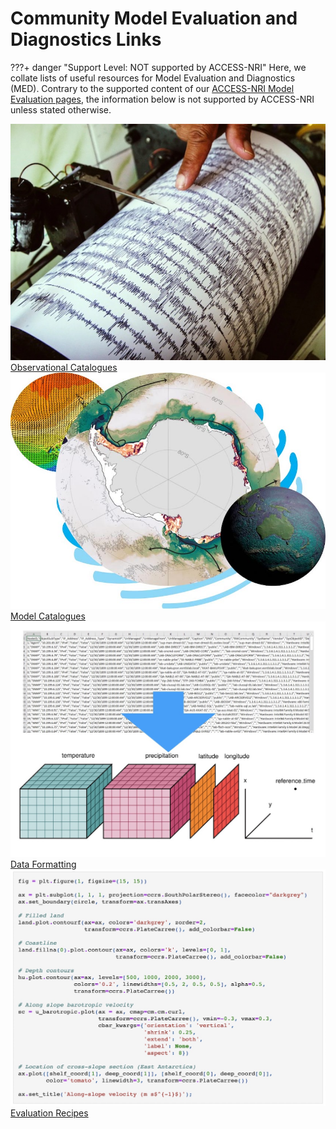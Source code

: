# Community Model Evaluation and Diagnostics Links

???+ danger "Support Level: NOT supported by ACCESS-NRI"
    Here, we collate lists of useful resources for Model Evaluation and Diagnostics (MED). Contrary to the supported content of our [ACCESS-NRI Model Evaluation pages](../../model_evaluation/index.md), the information below is not supported by ACCESS-NRI unless stated otherwise.

<div class="card-container" style="flex-wrap:nowrap;">
    <a href="community_observational_catalogs" class="vertical-card aspect-ratio1to1">
        <div class="vertical-card-image-container">
            <img class="img-cover" src="../../assets/model_evaluation/model_evaluation_obs_catalog.jpg" alt="Observational Catalogues">
        </div>
        <div class="vertical-card-text-container   bold">Observational Catalogues</div>
    </a>
    <a href="community_model_catalogs" class="vertical-card aspect-ratio1to1">
        <div class="vertical-card-image-container">
            <img class="img-cover" src="../../assets/model_evaluation/model_evaluation_model_catalog.jpg" alt="Model Catalogues">
        </div>
        <div class="vertical-card-text-container   bold">Model Catalogues</div>
    </a>
</div>
<div class="card-container" style="flex-wrap:nowrap;">
    <a href="community_data_processing" class="vertical-card aspect-ratio1to1">
        <div class="vertical-card-image-container">
            <img class="img-cover" src="../../assets/model_evaluation/model_evaluation_formatting.jpg" alt="Data Formatting">
        </div>
        <div class="vertical-card-text-container   bold">Data Formatting</div>
    </a>
    <a href="community_med_recipes" class="vertical-card aspect-ratio1to1">
        <div class="vertical-card-image-container">
            <img class="img-cover" src="../../assets/model_evaluation/model_evaluation_recipe.jpg" alt="Evaluation Recipes">
        </div>
        <div class="vertical-card-text-container   bold">Evaluation Recipes</div>
    </a>
</div>
